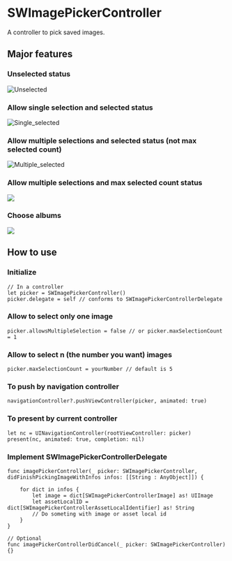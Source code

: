 # SWImagePickerController

A controller to pick saved images.

## Major features

### Unselected status

![](README_resources/Unselected.png "Unselected")

### Allow single selection and selected status

![](README_resources/Single_selected.png "Single_selected")

### Allow multiple selections and selected status (not max selected count)

![](README_resources/Multiple_selected.png "Multiple_selected")

### Allow multiple selections and max selected count status

![](README_resources/Multiple_selected_max.png)

### Choose albums

![](README_resources/Albums.png)

## How to use

### Initialize
```
// In a controller
let picker = SWImagePickerController()
picker.delegate = self // conforms to SWImagePickerControllerDelegate
```

### Allow to select only one image
```
picker.allowsMultipleSelection = false // or picker.maxSelectionCount = 1
```

### Allow to select n (the number you want) images
```
picker.maxSelectionCount = yourNumber // default is 5
```

### To push by navigation controller
```
navigationController?.pushViewController(picker, animated: true)
```

### To present by current controller
```
let nc = UINavigationController(rootViewController: picker)
present(nc, animated: true, completion: nil)
```

### Implement SWImagePickerControllerDelegate
```
func imagePickerController(_ picker: SWImagePickerController, didFinishPickingImageWithInfos infos: [[String : AnyObject]]) {
        
	for dict in infos {
		let image = dict[SWImagePickerControllerImage] as! UIImage
		let assetLocalID = dict[SWImagePickerControllerAssetLocalIdentifier] as! String
		// Do someting with image or asset local id
	}
}

// Optional
func imagePickerControllerDidCancel(_ picker: SWImagePickerController) {}
```